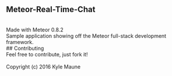 ## Meteor-Real-Time-Chat
<br>
Made with Meteor 0.8.2
<br>
Sample application showing off the Meteor full-stack development framework. 
<br>
## Contributing
<br>
Feel free to contribute, just fork it!
<br>
<br>
Copyright (c) 2016 Kyle Maune


